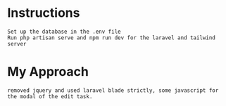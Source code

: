 # Instructions
    Set up the database in the .env file
    Run php artisan serve and npm run dev for the laravel and tailwind server

# My Approach
    removed jquery and used laravel blade strictly, some javascript for the modal of the edit task.